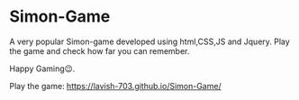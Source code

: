 # Simon-Game

A very popular Simon-game developed using html,CSS,JS and Jquery.
Play the game and check how far you can remember.

Happy Gaming😉.

Play the game: https://lavish-703.github.io/Simon-Game/
